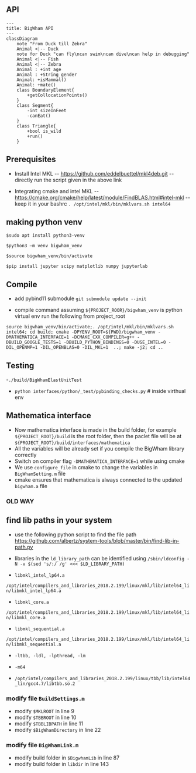 ## API

```mermaid
---
title: BigWham API
---
classDiagram
    note "From Duck till Zebra"
    Animal <|-- Duck
    note for Duck "can fly\ncan swim\ncan dive\ncan help in debugging"
    Animal <|-- Fish
    Animal <|-- Zebra
    Animal : +int age
    Animal : +String gender
    Animal: +isMammal()
    Animal: +mate()
    class BoundaryElement{
        +getCollocationPoints()
    }
    class Segment{
        -int sizeInFeet
        -canEat()
    }
    class Triangle{
        +bool is_wild
        +run()
    }
```


## Prerequisites

- Install Intel MKL
-- https://github.com/eddelbuettel/mkl4deb.git
-- directly run the script given in the above link
   
- Integrating cmake and intel MKL
-- https://cmake.org/cmake/help/latest/module/FindBLAS.html#intel-mkl
-- keep it in your bashrc
`. /opt/intel/mkl/bin/mklvars.sh intel64`

## making python venv

```
$sudo apt install python3-venv 

$python3 –m venv bigwham_venv 

$source bigwham_venv/bin/activate 

$pip install jupyter scipy matplotlib numpy jupyterlab 
```

## Compile

- add pybind11 submodule
  `git submodule update --init`

- compile command assuming `${PROJECT_ROOR}/bigwham_venv` is python virtual env
  run the following from project_root
```
source bigwham_venv/bin/activate;. /opt/intel/mkl/bin/mklvars.sh intel64; cd build; cmake -DPYENV_ROOT=${PWD}/bigwham_venv -DMATHEMATICA_INTERFACE=1 -DCMAKE_CXX_COMPILER=g++ -DBUILD_GOOGLE_TESTS=1 -DBUILD_PYTHON_BINDINGS=0 -DUSE_INTEL=0 -DIL_OPENMP=1 -DIL_OPENBLAS=0 -DIL_MKL=1  ..; make -j2; cd ..
```

## Testing

-`./build/BigWhamElastUnitTest`
- `python interfaces/python/_test/pybinding_checks.py` # inside virthual env



## Mathematica interface

- Now mathematica interface is made in the build folder, for example `${PROJECT_ROOT}/build` is the root folder, then the paclet file will be at `${PROJECT_ROOT}/build/interfaces/mathematica`
- All the variables will be already set if you compile the BigWham library correctly
- Switch on compiler flag `-DMATHEMATICA_INTERFACE=1` while using cmake
- We use `configure_file` in cmake to change the variables in `BigWhamSetting.m` file
- cmake ensures that mathematica is always connected to the updated `bigwham.a` file

### OLD WAY

## find lib paths in your system
- use the following python script to find the file path
 https://github.com/albertz/system-tools/blob/master/bin/find-lib-in-path.py

- libraries in the `ld_library_path` can be identified using 
`/sbin/ldconfig -N -v $(sed 's/:/ /g' <<< $LD_LIBRARY_PATH)`



- `libmkl_intel_lp64.a`

`/opt/intel/compilers_and_libraries_2018.2.199/linux/mkl/lib/intel64_lin/libmkl_intel_lp64.a`

- `libmkl_core.a`

`/opt/intel/compilers_and_libraries_2018.2.199/linux/mkl/lib/intel64_lin/libmkl_core.a`

- `libmkl_sequential.a`

`/opt/intel/compilers_and_libraries_2018.2.199/linux/mkl/lib/intel64_lin/libmkl_sequential.a`


- `-ltbb, -ldl, -lpthread, -lm`

- `-m64`

- `/opt/intel/compilers_and_libraries_2018.2.199/linux/tbb/lib/intel64_lin/gcc4.7/libtbb.so.2`

### modify file `BuildSettings.m`
- modify `$MKLROOT` in line 9
- modify `$TBBROOT` in line 10
- modify `$TBBLIBPATH` in line 11 
- modify `$BigWhamDirectory` in line 22

### modify file `BigWhamLink.m`
- modify build folder in `$BigwhamLib` in line 87
- modify build folder in `libdir` in line 143
